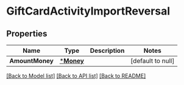 # GiftCardActivityImportReversal

## Properties
Name | Type | Description | Notes
------------ | ------------- | ------------- | -------------
**AmountMoney** | [***Money**](Money.md) |  | [default to null]

[[Back to Model list]](../README.md#documentation-for-models) [[Back to API list]](../README.md#documentation-for-api-endpoints) [[Back to README]](../README.md)

